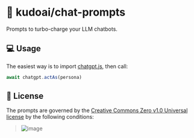 # 💬 kudoai/chat-prompts

Prompts to turbo-charge your LLM chatbots.

## 💻 Usage

The easiest way is to import [chatgpt.js](https://chatgpt.js.org), then call:

```js
await chatgpt.actAs(persona)
```

## 📜 License

The prompts are governed by the [Creative Commons Zero v1.0 Universal license](https://github.com/KudoAI/chat-prompts/blob/main/LICENSE.md) by the following conditions:

> ![image](https://github.com/KudoAI/chat-prompts/assets/10906554/77e92ea1-dab0-4592-aa02-5d3cad1afe83)

